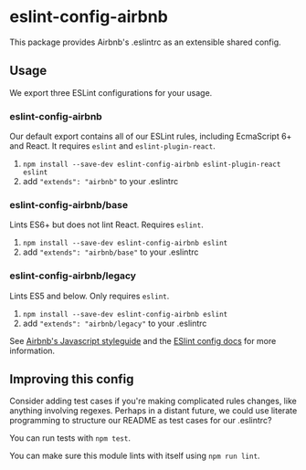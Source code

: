 # eslint-config-airbnb

This package provides Airbnb's .eslintrc as an extensible shared config.

## Usage

We export three ESLint configurations for your usage.

### eslint-config-airbnb

Our default export contains all of our ESLint rules, including EcmaScript 6+
and React. It requires `eslint` and `eslint-plugin-react`.

1. `npm install --save-dev eslint-config-airbnb eslint-plugin-react eslint`
2. add `"extends": "airbnb"` to your .eslintrc

### eslint-config-airbnb/base

Lints ES6+ but does not lint React. Requires `eslint`.

1. `npm install --save-dev eslint-config-airbnb eslint`
2. add `"extends": "airbnb/base"` to your .eslintrc

### eslint-config-airbnb/legacy

Lints ES5 and below. Only requires `eslint`.

1. `npm install --save-dev eslint-config-airbnb eslint`
2. add `"extends": "airbnb/legacy"` to your .eslintrc

See [Airbnb's Javascript styleguide](https://github.com/airbnb/javascript) and
the [ESlint config docs](http://eslint.org/docs/user-guide/configuring#extending-configuration-files)
for more information.

## Improving this config

Consider adding test cases if you're making complicated rules changes, like
anything involving regexes. Perhaps in a distant future, we could use literate
programming to structure our README as test cases for our .eslintrc?

You can run tests with `npm test`.

You can make sure this module lints with itself using `npm run lint`.
